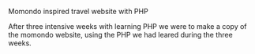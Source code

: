 Momondo inspired travel website with PHP

After three intensive weeks with learning PHP we were to make a copy of the momondo website, using the PHP we had leared during the three weeks. 
